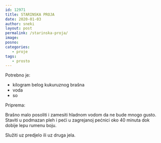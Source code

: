```yaml
---
id: 12971
title: STARINSKA PROJA
date: 2020-01-03
author: sneki
layout: post
permalink: /starinska-proja/
image: 
posno: 
categories:
   - proje
tags:
   - prosto
---
```

Potrebno je:

* kilogram belog kukuruznog brašna
* voda
* so

Priprema:


Brašno malo posoliti i zamesiti hladnom vodom da ne bude mnogo gusto. Staviti u podmazan pleh i peći u
zagrejanoj pećnici oko 40 minuta dok dobije lepu rumenu boju.

Služiti uz predjelo ili uz druga jela.



  

